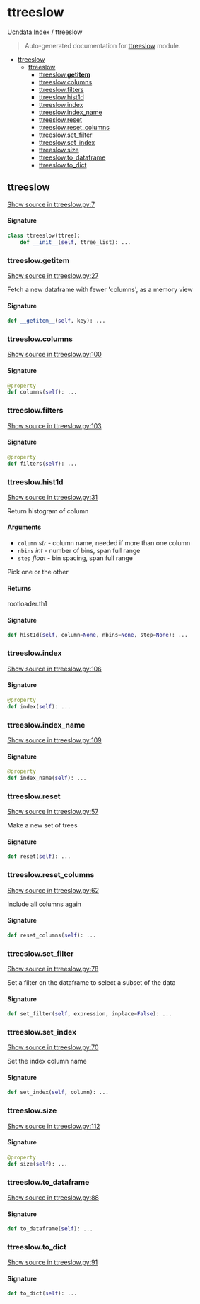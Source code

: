 # ttreeslow

[Ucndata Index](./README.md#ucndata-index) / ttreeslow

> Auto-generated documentation for [ttreeslow](../../ttreeslow.py) module.

- [ttreeslow](#ttreeslow)
  - [ttreeslow](#ttreeslow-1)
    - [ttreeslow.__getitem__](#ttreeslow__getitem__)
    - [ttreeslow.columns](#ttreeslowcolumns)
    - [ttreeslow.filters](#ttreeslowfilters)
    - [ttreeslow.hist1d](#ttreeslowhist1d)
    - [ttreeslow.index](#ttreeslowindex)
    - [ttreeslow.index_name](#ttreeslowindex_name)
    - [ttreeslow.reset](#ttreeslowreset)
    - [ttreeslow.reset_columns](#ttreeslowreset_columns)
    - [ttreeslow.set_filter](#ttreeslowset_filter)
    - [ttreeslow.set_index](#ttreeslowset_index)
    - [ttreeslow.size](#ttreeslowsize)
    - [ttreeslow.to_dataframe](#ttreeslowto_dataframe)
    - [ttreeslow.to_dict](#ttreeslowto_dict)

## ttreeslow

[Show source in ttreeslow.py:7](../../ttreeslow.py#L7)

#### Signature

```python
class ttreeslow(ttree):
    def __init__(self, ttree_list): ...
```

### ttreeslow.__getitem__

[Show source in ttreeslow.py:27](../../ttreeslow.py#L27)

Fetch a new dataframe with fewer 'columns', as a memory view

#### Signature

```python
def __getitem__(self, key): ...
```

### ttreeslow.columns

[Show source in ttreeslow.py:100](../../ttreeslow.py#L100)

#### Signature

```python
@property
def columns(self): ...
```

### ttreeslow.filters

[Show source in ttreeslow.py:103](../../ttreeslow.py#L103)

#### Signature

```python
@property
def filters(self): ...
```

### ttreeslow.hist1d

[Show source in ttreeslow.py:31](../../ttreeslow.py#L31)

Return histogram of column

#### Arguments

- `column` *str* - column name, needed if more than one column
- `nbins` *int* - number of bins, span full range
- `step` *float* - bin spacing, span full range

Pick one or the other

#### Returns

rootloader.th1

#### Signature

```python
def hist1d(self, column=None, nbins=None, step=None): ...
```

### ttreeslow.index

[Show source in ttreeslow.py:106](../../ttreeslow.py#L106)

#### Signature

```python
@property
def index(self): ...
```

### ttreeslow.index_name

[Show source in ttreeslow.py:109](../../ttreeslow.py#L109)

#### Signature

```python
@property
def index_name(self): ...
```

### ttreeslow.reset

[Show source in ttreeslow.py:57](../../ttreeslow.py#L57)

Make a new set of trees

#### Signature

```python
def reset(self): ...
```

### ttreeslow.reset_columns

[Show source in ttreeslow.py:62](../../ttreeslow.py#L62)

Include all columns again

#### Signature

```python
def reset_columns(self): ...
```

### ttreeslow.set_filter

[Show source in ttreeslow.py:78](../../ttreeslow.py#L78)

Set a filter on the dataframe to select a subset of the data

#### Signature

```python
def set_filter(self, expression, inplace=False): ...
```

### ttreeslow.set_index

[Show source in ttreeslow.py:70](../../ttreeslow.py#L70)

Set the index column name

#### Signature

```python
def set_index(self, column): ...
```

### ttreeslow.size

[Show source in ttreeslow.py:112](../../ttreeslow.py#L112)

#### Signature

```python
@property
def size(self): ...
```

### ttreeslow.to_dataframe

[Show source in ttreeslow.py:88](../../ttreeslow.py#L88)

#### Signature

```python
def to_dataframe(self): ...
```

### ttreeslow.to_dict

[Show source in ttreeslow.py:91](../../ttreeslow.py#L91)

#### Signature

```python
def to_dict(self): ...
```
